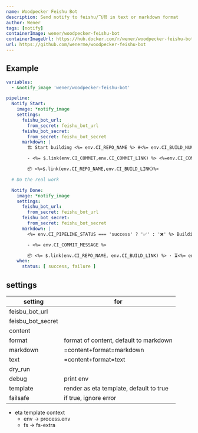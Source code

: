 ```yaml
---
name: Woodpecker Feishu Bot
description: Send notify to feishu/飞书 in text or markdown format
author: Wener
tags: [notify]
containerImage: wener/woodpecker-feishu-bot
containerImageUrl: https://hub.docker.com/r/wener/woodpecker-feishu-bot
url: https://github.com/wenerme/woodpecker-feishu-bot
---
```


## Example

```yaml
variables:
  - &notify_image 'wener/woodpecker-feishu-bot'

pipeline:
  Notify Start:
    image: *notify_image
    settings:
      feishu_bot_url:
        from_secret: feishu_bot_url
      feishu_bot_secret:
        from_secret: feishu_bot_secret
      markdown: |
        🏗️ Start building <%= env.CI_REPO_NAME %> #<%= env.CI_BUILD_NUMBER %>

        - <%= $.link(env.CI_COMMIT,env.CI_COMMIT_LINK) %> <%=env.CI_COMMIT_MESSAGE.replaceAll(/\n/g,';')%>

        📦️ <%=$.link(env.CI_REPO_NAME,env.CI_BUILD_LINK)%>

  # Do the real work

  Notify Done:
    image: *notify_image
    settings:
      feishu_bot_url:
        from_secret: feishu_bot_url
      feishu_bot_secret:
        from_secret: feishu_bot_secret
      markdown: |
        <%= env.CI_PIPELINE_STATUS === 'success' ? '✅' : '❌' %> Building complete <%= env.CI_REPO_NAME %> #<%= env.CI_BUILD_NUMBER %>

        - <%= env.CI_COMMIT_MESSAGE %>

        📦️ <%= $.link(env.CI_REPO_NAME, env.CI_BUILD_LINK) %> · ⏳<%= env.CI_PIPELINE_FINISHED - env.CI_PIPELINE_STARTED %>
    when:
      status: [ success, failure ]
```

## settings

| setting           | for                                     |
|-------------------|-----------------------------------------|
| feisbu_bot_url    |                                         |
| feisbu_bot_secret |                                         |
| content           |                                         |
| format            | format of content, default to markdown  |
| markdown          | =content+format=markdown                |
| text              | =content+format=text                    |
| dry_run           |                                         |
| debug             | print env                               |
| template          | render as eta template, default to true |
| failsafe          | if true, ignore error                   |

- eta template context
  - env -> process.env
  - fs -> fs-extra
